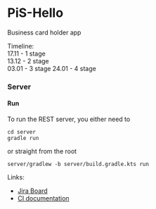 # PiS-Hello
Business card holder app

Timeline:  
17.11 - 1 stage  
13.12 - 2 stage  
03.01 - 3 stage
24.01 - 4 stage

### Server

#### Run
To run the REST server, you either need to
```shell
cd server
gradle run
```
or straight from the root
```shell
server/gradlew -b server/build.gradle.kts run
```

Links:
* [Jira Board](https://hello-pis.atlassian.net/jira/software/projects/HPIS/boards/1)
* [CI documentation](https://circleci.com/docs/2.0/configuration-reference)

